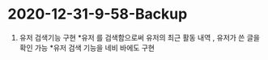 # 2020-12-31-9-58-Backup

1) 유저 검색기능 구현
*유저 를 검색함으로써 유저의 최근 활동 내역 , 유저가 쓴 글을 확인 가능 
*유저 검색 기능을 네비 바에도 구현 

